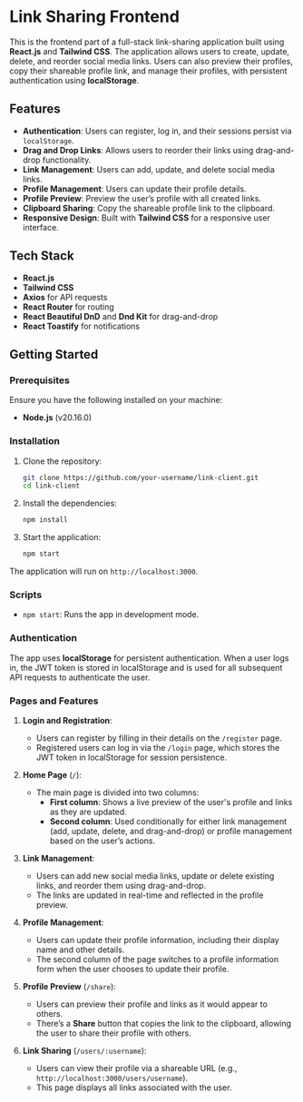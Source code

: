 # Link Sharing Frontend

This is the frontend part of a full-stack link-sharing application built using **React.js** and **Tailwind CSS**. The application allows users to create, update, delete, and reorder social media links. Users can also preview their profiles, copy their shareable profile link, and manage their profiles, with persistent authentication using **localStorage**.

## Features

- **Authentication**: Users can register, log in, and their sessions persist via `localStorage`.
- **Drag and Drop Links**: Allows users to reorder their links using drag-and-drop functionality.
- **Link Management**: Users can add, update, and delete social media links.
- **Profile Management**: Users can update their profile details.
- **Profile Preview**: Preview the user’s profile with all created links.
- **Clipboard Sharing**: Copy the shareable profile link to the clipboard.
- **Responsive Design**: Built with **Tailwind CSS** for a responsive user interface.

## Tech Stack

- **React.js**
- **Tailwind CSS**
- **Axios** for API requests
- **React Router** for routing
- **React Beautiful DnD** and **Dnd Kit** for drag-and-drop
- **React Toastify** for notifications

## Getting Started

### Prerequisites

Ensure you have the following installed on your machine:

- **Node.js** (v20.16.0)

### Installation

1. Clone the repository:

   ```bash
   git clone https://github.com/your-username/link-client.git
   cd link-client
   ```

2. Install the dependencies:

   ```bash
   npm install
   ```

3. Start the application:

   ```bash
   npm start
   ```

The application will run on `http://localhost:3000`.

### Scripts

- `npm start`: Runs the app in development mode.

### Authentication

The app uses **localStorage** for persistent authentication. When a user logs in, the JWT token is stored in localStorage and is used for all subsequent API requests to authenticate the user.

### Pages and Features

1. **Login and Registration**:

   - Users can register by filling in their details on the `/register` page.
   - Registered users can log in via the `/login` page, which stores the JWT token in localStorage for session persistence.

2. **Home Page** (`/`):

   - The main page is divided into two columns:
     - **First column**: Shows a live preview of the user's profile and links as they are updated.
     - **Second column**: Used conditionally for either link management (add, update, delete, and drag-and-drop) or profile management based on the user’s actions.

3. **Link Management**:

   - Users can add new social media links, update or delete existing links, and reorder them using drag-and-drop.
   - The links are updated in real-time and reflected in the profile preview.

4. **Profile Management**:

   - Users can update their profile information, including their display name and other details.
   - The second column of the page switches to a profile information form when the user chooses to update their profile.

5. **Profile Preview** (`/share`):

   - Users can preview their profile and links as it would appear to others.
   - There’s a **Share** button that copies the link to the clipboard, allowing the user to share their profile with others.

6. **Link Sharing** (`/users/:username`):
   - Users can view their profile via a shareable URL (e.g., `http://localhost:3000/users/username`).
   - This page displays all links associated with the user.
